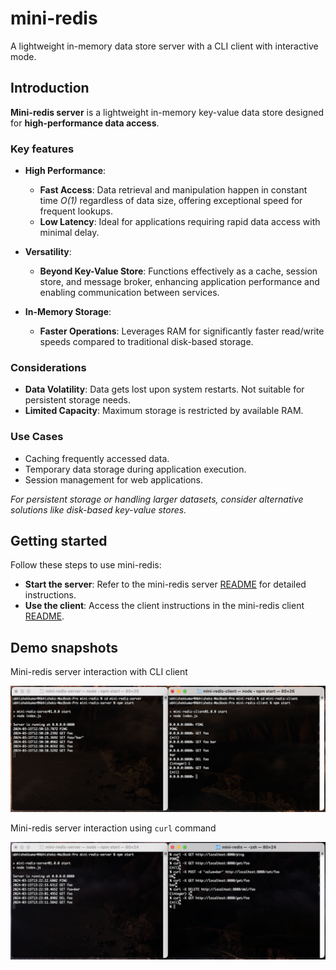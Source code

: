 # mini-redis

A lightweight in-memory data store server with a CLI client with interactive mode.

## Introduction

**Mini-redis server** is a lightweight in-memory key-value data store designed for **high-performance data access**.

### Key features

- **High Performance**:

    - **Fast Access**: Data retrieval and manipulation happen in constant time _O(1)_ regardless of data size, offering exceptional speed for frequent lookups.
    - **Low Latency**: Ideal for applications requiring rapid data access with minimal delay.

- **Versatility**:

    - **Beyond Key-Value Store**: Functions effectively as a cache, session store, and message broker, enhancing application performance and enabling communication between services.

- **In-Memory Storage**:

    - **Faster Operations**: Leverages RAM for significantly faster read/write speeds compared to traditional disk-based storage.

### Considerations

- **Data Volatility**: Data gets lost upon system restarts. Not suitable for persistent storage needs.
- **Limited Capacity**: Maximum storage is restricted by available RAM.

### Use Cases

- Caching frequently accessed data.
- Temporary data storage during application execution.
- Session management for web applications.

_For persistent storage or handling larger datasets, consider alternative solutions like disk-based key-value stores._

## Getting started

Follow these steps to use mini-redis:

- **Start the server**: Refer to the mini-redis server [README](./mini-redis-server/README.md) for detailed instructions.
- **Use the client**: Access the client instructions in the mini-redis client [README](./mini-redis-client/README.md).

## Demo snapshots

Mini-redis server interaction with CLI client

![mini-redis server interaction with client](./demo/mini-redis-client-server.png)

Mini-redis server interaction using `curl` command

![mini-redis server interaction using curl](./demo/mini-redis-curl-server.png)
